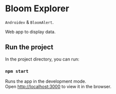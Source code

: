 # Bloom Explorer
 `Androidev` & `BloomAlert`.

Web app to display data. 


## Run the project

In the project directory, you can run:

### `npm start`

Runs the app in the development mode.\
Open [http://localhost:3000](http://localhost:3000) to view it in the browser.



